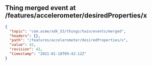 ## Thing merged event at /features/accelerometer/desiredProperties/x

```json
{
  "topic": "com.acme/xdk_53/things/twin/events/merged",
  "headers": {},
  "path": "/features/accelerometer/desiredProperties/x",
  "value": 42,
  "revision": 42,
  "timestamp": "2021-01-18T09:42:12Z"
}
```
